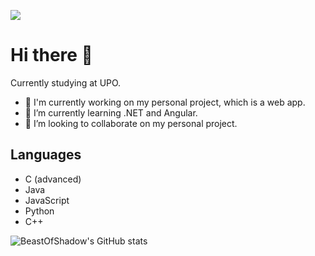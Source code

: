 ![](https://api.visitorbadge.io/api/VisitorHit?user=SimoneNegro&repo=github-visitors-badge&countColor=%237B1E7A)
# Hi there 👋

Currently studying at UPO.

- 🔭 I'm currently working on my personal project, which is a web app.
- 🌱 I’m currently learning .NET and Angular.
- 👯 I’m looking to collaborate on my personal project.
<!-- - 📫 How to reach me: <a href="mailto:simone.negro.2002@gmail.com" target="_blank">simone.negro.2002@gmail.com</a>-->

## Languages

- C (advanced)
- Java
- JavaScript
- Python
- C++

![BeastOfShadow's GitHub stats](https://github-readme-stats.vercel.app/api?username=SimoneNegro&show_icons=true&theme=radical)

<!--
**SimoneNegro/SimoneNegro** is a ✨ _special_ ✨ repository because its `README.md` (this file) appears on your GitHub profile.

Here are some ideas to get you started:

- 🔭 I’m currently working on ...
- 🌱 I’m currently learning ...
- 👯 I’m looking to collaborate on ...
- 🤔 I’m looking for help with ...
- 💬 Ask me about ...
- 📫 How to reach me: ...
- 😄 Pronouns: ...
- ⚡ Fun fact: ...
-->

